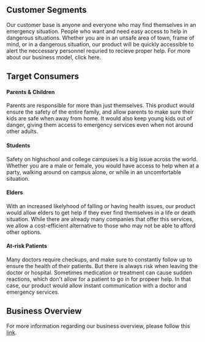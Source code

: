 ## Customer Segments

Our customer base is anyone and everyone who may find themselves in an emergency situation. People who want and need easy access to help in dangerous situations. Whether you are in an unsafe area of town, frame of mind, or in a dangerous situation, our product will be quickly accessible to alert the neccessary personnel requried to recieve proper help. For more about our business model, click here.

## Target Consumers

#### Parents & Children
Parents are responsible for more than just themselves. This product would ensure the safety of the entire family, and allow parents to make sure their kids are safe when away from home. It would also keep young kids out of danger, giving them access to emergency services even when not around other adults.

#### Students
Safety on highschool and college campuses is a big issue across the world. Whether you are a male or female, you would have access to help when at a party, walking around on campus alone, or while in an uncomfortable situation.

#### Elders
With an increased likelyhood of falling or having health issues, our product would allow elders to get help if they ever find themselves in a life or death situation. While there are already many companies that offer this services, we allow a cost-efficient alternative to those who may not be able to afford other options.

#### At-risk Patients
Many doctors require checkups, and make sure to constantly follow up to ensure the health of their patients. But there is always risk when leaving the doctor or hospital. Sometimes medication or treatment can cause sudden reactions, which don't allow for a patient to go in for propeer help. In that case, our product would allow instant communication with a doctor and emergency services.

## Business Overview

For more information regarding our business overview, please follow this [link](https://github.com/Emergen-SEE/Emergen-SEE-Situations/blob/master/Business%20Overview.md).
